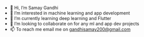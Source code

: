 - 👋 Hi, I’m Samay Gandhi
- 👀 I’m interested in machine learning and app development
- 🌱 I’m currently learning deep learning and Flutter
- 💞️ I’m looking to collaborate on for any ml and app dev projects 
- 📫 To reach me email me on gandhisamay200@gmail.com

<!---
gandhisamay/gandhisamay is a ✨ special ✨ repository because its `README.md` (this file) appears on your GitHub profile.
You can click the Preview link to take a look at your changes.
--->
